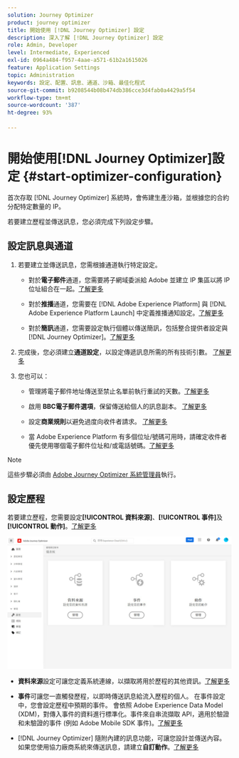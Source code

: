 ```yaml
---
solution: Journey Optimizer
product: journey optimizer
title: 開始使用 [!DNL Journey Optimizer] 設定
description: 深入了解 [!DNL Journey Optimizer] 設定
role: Admin, Developer
level: Intermediate, Experienced
exl-id: 0964a484-f957-4aae-a571-61b2a1615026
feature: Application Settings
topic: Administration
keywords: 設定、配置、訊息、通道、沙箱、最佳化程式
source-git-commit: b9208544b08b474db386cce3d4fab0a4429a5f54
workflow-type: tm+mt
source-wordcount: '387'
ht-degree: 93%

---
```



# 開始使用[!DNL Journey Optimizer]設定 {#start-optimizer-configuration}

首次存取 [!DNL Journey Optimizer] 系統時，會佈建生產沙箱，並根據您的合約分配特定數量的 IP。

若要建立歷程並傳送訊息，您必須完成下列設定步驟。

## 設定訊息與通道

1. 若要建立並傳送訊息，您需根據通道執行特定設定。

   * 對於&#x200B;**電子郵件**&#x200B;通道，您需要將子網域委派給 Adobe 並建立 IP 集區以將 IP 位址組合在一起。[了解更多](../email/get-started-email-config.md)

   * 對於&#x200B;**推播**&#x200B;通道，您需要在 [!DNL Adobe Experience Platform] 與 [!DNL Adobe Experience Platform Launch] 中定義推播通知設定。[了解更多](../push/push-configuration.md)

   * 對於&#x200B;**簡訊**&#x200B;通道，您需要設定執行個體以傳送簡訊，包括整合提供者設定與 [!DNL Journey Optimizer]。[了解更多](../sms/sms-configuration.md)

1. 完成後，您必須建立&#x200B;**通道設定**，以設定傳遞訊息所需的所有技術引數。 [了解更多](channel-surfaces.md)

1. 您也可以：

   * 管理將電子郵件地址傳送至禁止名單前執行重試的天數。[了解更多](manage-suppression-list.md)

   * 啟用 **BBC電子郵件選項**，保留傳送給個人的訊息副本。 [了解更多](archiving-support.md#enable-bcc)

   * 設定&#x200B;**商業規則**&#x200B;以避免過度向收件者請求。 [了解更多](frequency-rules.md)

   * 當 Adobe Experience Platform 有多個位址/號碼可用時，請確定收件者優先使用哪個電子郵件位址和/或電話號碼。[了解更多](primary-email-addresses.md)

<!--* Understand the push notification flow. [Learn more](../push/push-gs.md)-->

>[!NOTE]
>
>這些步驟必須由 [Adobe Journey Optimizer 系統管理員](../start/path/administrator.md)執行。

## 設定歷程

若要建立歷程，您需要設定&#x200B;**[!UICONTROL 資料來源]**、**[!UICONTROL 事件]**&#x200B;及&#x200B;**[!UICONTROL 動作]**。[了解更多](about-data-sources-events-actions.md)

![](assets/admin-menu.png)

* **資料來源**&#x200B;設定可讓您定義系統連線，以擷取將用於歷程的其他資訊。[了解更多](../datasource/about-data-sources.md)

* **事件**&#x200B;可讓您一直觸發歷程，以即時傳送訊息給流入歷程的個人。 在事件設定中，您會設定歷程中預期的事件。 會依照 Adobe Experience Data Model (XDM)，對傳入事件的資料進行標準化。事件來自串流擷取 API，適用於驗證和未驗證的事件 (例如 Adobe Mobile SDK 事件)。[了解更多](../event/about-events.md)

* [!DNL Journey Optimizer] 隨附內建的訊息功能，可讓您設計並傳送內容。 如果您使用協力廠商系統來傳送訊息，請建立&#x200B;**自訂動作**。[了解更多](../action/action.md)
